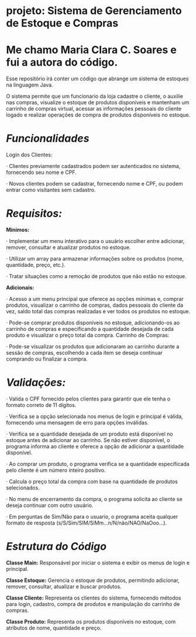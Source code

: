# projeto: Sistema de Gerenciamento de Estoque e Compras

# Me chamo Maria Clara C. Soares e fui a autora do código.

Esse repositório irá conter um código que abrange um sistema de estoques na linguagem Java.

O sistema permite que um funcionario da loja cadastre o cliente, o auxilie nas compras, visualize o estoque de produtos disponíveis e mantenham um carrinho de compras virtual, acessar as informações pessoais do cliente logado e realizar operações de compra de produtos disponíveis no estoque.

# *Funcionalidades*

Login dos Clientes:

· Clientes previamente cadastrados podem ser autenticados no sistema, fornecendo seu nome e CPF.

· Novos clientes podem se cadastrar, fornecendo nome e CPF, ou podem entrar como visitantes sem cadastro.


# *Requisitos:*

**Minimos:**

· Implementar um menu interativo para o usuário escolher entre adicionar, remover, consultar e atualizar produtos no estoque.

· Utilizar um array para armazenar informações sobre os produtos (nome, quantidade, preço, etc.).

· Tratar situações como a remoção de produtos que não estão no estoque.

**Adicionais:**

· Acesso a um menu principal que oferece as opções mínimas e, comprar produtos, visualizar o carrinho de compras, dados pessoais do cliente da vez, saldo total das compras realizadas e ver todos os produtos no estoque.

· Pode-se comprar produtos disponíveis no estoque, adicionando-os ao carrinho de compras e especificando a quantidade desejada de cada produto e visualizar o preço total da compra.
Carrinho de Compras:

· Pode-se visualizar os produtos que adicionaram ao carrinho durante a sessão de compras, escolhendo a cada item se deseja continuar comprando ou finalizar a compra.

# *Validações:*

· Valida o CPF fornecido pelos clientes para garantir que ele tenha o formato correto de 11 dígitos.

· Verifica se a opção selecionada nos menus de login e principal é válida, fornecendo uma mensagem de erro para opções inválidas.

· Verifica se a quantidade desejada de um produto está disponível no estoque antes de adicionar ao carrinho. Se não estiver disponível, o programa informa ao cliente e oferece a opção de adicionar a quantidade disponível.

· Ao comprar um produto, o programa verifica se a quantidade especificada pelo cliente é um número inteiro positivo.

· Calcula o preço total da compra com base na quantidade de produtos selecionados.

· No menu de encerramento da compra, o programa solicita ao cliente se deseja continuar com outro usuário.

· Em perguntas de Sim/Não para o usuario, o programa aceita qualquer formato de resposta (s/S/Sim/SIM/SiMm...n/N/não/NAO/NaOoo...).

# *Estrutura do Código*

**Classe Main:**
Responsável por iniciar o sistema e exibir os menus de login e principal.

**Classe Estoque:**
Gerencia o estoque de produtos, permitindo adicionar, remover, consultar, atualizar e buscar produtos.

**Classe Cliente:**
Representa os clientes do sistema, fornecendo métodos para login, cadastro, compra de produtos e manipulação do carrinho de compras.

**Classe Produto:**
Representa os produtos disponíveis no estoque, com atributos de nome, quantidade e preço.
